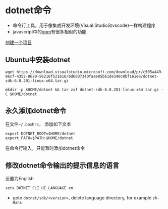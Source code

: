 # dotnet命令

- 命令行工具，用于像集成开发环境(Visual Studio和vscode)一样构建程序
- javascript中的[npm](nodejs-npm.md)有很多相似的功能

[创建一个项目](dotnet-create-new-repository.md)

## Ubuntu中安装dotnet

```shell
wget https://download.visualstudio.microsoft.com/download/pr/c505a449-9ecf-4352-8629-56216f521616/bd6807340faae05b61de340c8bf161e8/dotnet-sdk-6.0.201-linux-x64.tar.gz

mkdir -p $HOME/dotnet && tar zxf dotnet-sdk-6.0.201-linux-x64.tar.gz -C $HOME/dotnet
```

## 永久添加dotnet命令

在文件`~/.bashrc`， 添加如下文本

```shell
export DOTNET_ROOT=$HOME/dotnet
export PATH=$PATH:$HOME/dotnet
```

在命令行输入，只能暂时添加dotnet命令

## 修改dotnet命令输出的提示信息的语言

设置为English

```bash
setx DOTNET_CLI_UI_LANGUAGE en
```

- goto `dotnet/sdk/<version>`, delete language directory,  for example `zh-Hans`